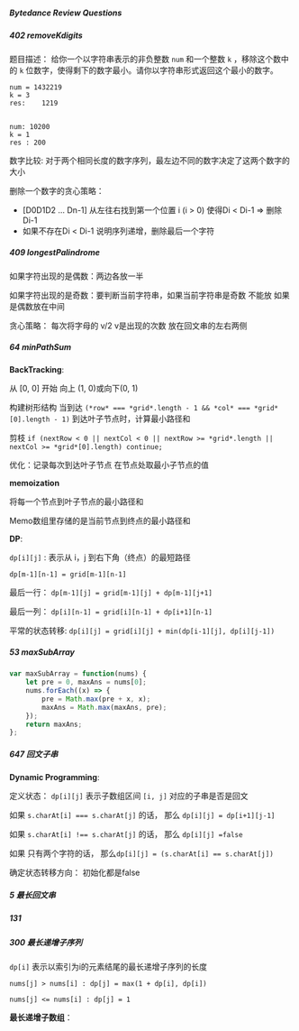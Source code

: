 ##### Bytedance Review Questions



##### 402 removeKdigits

题目描述： 给你一个以字符串表示的非负整数 `num` 和一个整数 `k` ，移除这个数中的 `k` 位数字，使得剩下的数字最小。请你以字符串形式返回这个最小的数字。

```
num = 1432219
k = 3
res:	1219


num: 10200
k = 1
res : 200
```

数字比较: 对于两个相同长度的数字序列，最左边不同的数字决定了这两个数字的大小

删除一个数字的贪心策略：

- [D0D1D2 ... Dn-1] 从左往右找到第一个位置 i (i > 0) 使得Di < Di-1 => 删除Di-1
- 如果不存在Di < Di-1 说明序列递增，删除最后一个字符



##### 409 longestPalindrome

如果字符出现的是偶数：两边各放一半

如果字符出现的是奇数：要判断当前字符串，如果当前字符串是奇数 不能放 如果是偶数放在中间

贪心策略： 每次将字母的 v/2 v是出现的次数 放在回文串的左右两侧



##### 64 minPathSum

**BackTracking**:

从 [0, 0] 开始 向上 (1, 0)或向下(0, 1) 

构建树形结构 当到达 `(*row* === *grid*.length - 1 && *col* === *grid*[0].length - 1)` 到达叶子节点时，计算最小路径和

剪枝 `if (nextRow < 0 || nextCol < 0 || nextRow >= *grid*.length || nextCol >= *grid*[0].length) continue;` 

优化：记录每次到达叶子节点 在节点处取最小子节点的值

**memoization**

将每一个节点到叶子节点的最小路径和

Memo数组里存储的是当前节点到终点的最小路径和

**DP**:

`dp[i][j]` : 表示从 i，j 到右下角（终点）的最短路径

`dp[m-1][n-1] = grid[m-1][n-1]`

最后一行： `dp[m-1][j] = grid[m-1][j] + dp[m-1][j+1]`

最后一列： `dp[i][n-1] = grid[i][n-1] + dp[i+1][n-1]`

平常的状态转移: `dp[i][j] = grid[i][j] + min(dp[i-1][j], dp[i][j-1])`



##### 53 maxSubArray

```javascript
var maxSubArray = function(nums) {
    let pre = 0, maxAns = nums[0];
    nums.forEach((x) => {
        pre = Math.max(pre + x, x);
        maxAns = Math.max(maxAns, pre);
    });
    return maxAns;
};
```



##### 647 回文子串

**Dynamic Programming**:

定义状态： `dp[i][j]` 表示子数组区间 `[i, j]` 对应的子串是否是回文

如果 `s.charAt[i] === s.charAt[j]` 的话， 那么 `dp[i][j] = dp[i+1][j-1]`

如果 `s.charAt[i] !== s.charAt[j]` 的话， 那么 `dp[i][j] =false`

如果 只有两个字符的话， 那么`dp[i][j] = (s.charAt[i] == s.charAt[j])`

确定状态转移方向： 初始化都是false



##### 5 最长回文串

##### 131



##### 300 最长递增子序列

`dp[i]` 表示以索引为i的元素结尾的最长递增子序列的长度

`nums[j] > nums[i] : dp[j] = max(1 + dp[i], dp[i])`

`nums[j] <= nums[i] : dp[j] = 1 `



**最长递增子数组**：

















